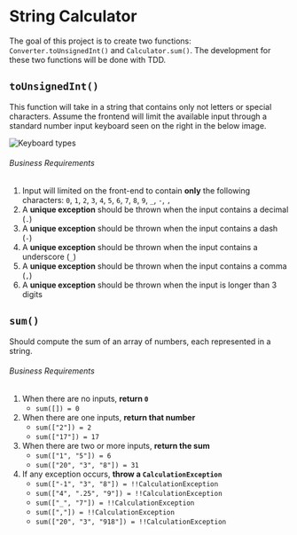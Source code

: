 # String Calculator
The goal of this project is to create two functions: `Converter.toUnsignedInt()` and `Calculator.sum()`. The development for these two functions will be done with TDD.

## `toUnsignedInt()`
This function will take in a string that contains only not letters or special characters. Assume the frontend will limit the available input through a standard number input keyboard seen on the right in the below image.

![Keyboard types](https://i.stack.imgur.com/2S84K.png)

###### Business Requirements
1. Input will limited on the front-end to contain **only** the following characters: `0`, `1`, `2`, `3`, `4`, `5`, `6`, `7`, `8`, `9`, `_`, `-`, `,`
1. A **unique exception** should be thrown when the input contains a decimal (`.`)
1. A **unique exception** should be thrown when the input contains a dash (`-`)
1. A **unique exception** should be thrown when the input contains a underscore (`_`)
1. A **unique exception** should be thrown when the input contains a comma (`,`)
1. A **unique exception** should be thrown when the input is longer than 3 digits

## `sum()`
Should compute the sum of an array of numbers, each represented in a string.

###### Business Requirements
1. When there are no inputs, **return `0`**
    - `sum([]) = 0`
1. When there are one inputs, **return that number**
    - `sum(["2"]) = 2`
    - `sum(["17"]) = 17`
1. When there are two or more inputs, **return the sum**
    - `sum(["1", "5"]) = 6`
    - `sum(["20", "3", "8"]) = 31`
1. If any exception occurs, **throw a `CalculationException`**
    - `sum(["-1", "3", "8"]) = !!CalculationException`
    - `sum(["4", ".25", "9"]) = !!CalculationException`
    - `sum(["_", "7"]) = !!CalculationException`
    - `sum([","]) = !!CalculationException`
    - `sum(["20", "3", "918"]) = !!CalculationException`
